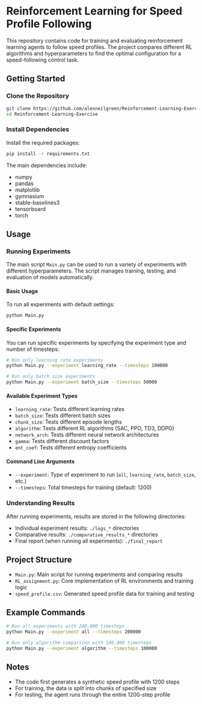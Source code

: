 # Reinforcement Learning for Speed Profile Following

This repository contains code for training and evaluating reinforcement learning agents to follow speed profiles. The project compares different RL algorithms and hyperparameters to find the optimal configuration for a speed-following control task.

## Getting Started

### Clone the Repository

```bash
git clone https://github.com/alexneilgreen/Reinforcement-Learning-Exercise.git
cd Reinforcement-Learning-Exercise
```

### Install Dependencies

Install the required packages:

```bash
pip install -r requirements.txt
```

The main dependencies include:

- numpy
- pandas
- matplotlib
- gymnasium
- stable-baselines3
- tensorboard
- torch

## Usage

### Running Experiments

The main script `Main.py` can be used to run a variety of experiments with different hyperparameters. The script manages training, testing, and evaluation of models automatically.

#### Basic Usage

To run all experiments with default settings:

```bash
python Main.py
```

#### Specific Experiments

You can run specific experiments by specifying the experiment type and number of timesteps:

```bash
# Run only learning rate experiments
python Main.py --experiment learning_rate --timesteps 100000

# Run only batch size experiments
python Main.py --experiment batch_size --timesteps 50000
```

#### Available Experiment Types

- `learning_rate`: Tests different learning rates
- `batch_size`: Tests different batch sizes
- `chunk_size`: Tests different episode lengths
- `algorithm`: Tests different RL algorithms (SAC, PPO, TD3, DDPG)
- `network_arch`: Tests different neural network architectures
- `gamma`: Tests different discount factors
- `ent_coef`: Tests different entropy coefficients

#### Command Line Arguments

- `--experiment`: Type of experiment to run (`all`, `learning_rate`, `batch_size`, etc.)
- `--timesteps`: Total timesteps for training (default: 1200)

### Understanding Results

After running experiments, results are stored in the following directories:

- Individual experiment results: `./logs_*` directories
- Comparative results: `./comparative_results_*` directories
- Final report (when running all experiments): `./final_report`

## Project Structure

- `Main.py`: Main script for running experiments and comparing results
- `RL_assignment.py`: Core implementation of RL environments and training logic
- `speed_profile.csv`: Generated speed profile data for training and testing

## Example Commands

```bash
# Run all experiments with 200,000 timesteps
python Main.py --experiment all --timesteps 200000

# Run only algorithm comparison with 100,000 timesteps
python Main.py --experiment algorithm --timesteps 100000
```

## Notes

- The code first generates a synthetic speed profile with 1200 steps
- For training, the data is split into chunks of specified size
- For testing, the agent runs through the entire 1200-step profile
